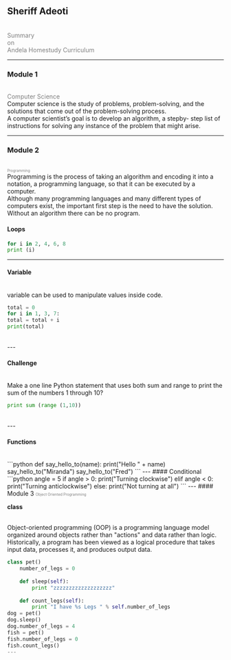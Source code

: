

## Sheriff Adeoti
<br>
<span style="color:gray">Summary</span>
<br>
<span style="color:gray">on</span>
<br>
<span style="color:gray">Andela Homestudy Curriculum</span>

---

### Module 1
<br>
<span style="color:gray">Computer Science</span>
<br>
Computer science is the study of problems, problem-solving, and the solutions that come out of the problem-solving process. 

<br>
A computer scientist’s goal is to develop an algorithm, a stepby-
step list of instructions for solving any instance of the problem that might arise.

---


### Module 2
<br>
<span style="color:gray; font-size:0.6em;">Programming</span>
<br>
Programming is the process of taking an algorithm and encoding it into a notation, a programming language, so that it can be executed by a computer.

<br>
Although many programming languages and many different types of computers exist, the important first step is the need to have the solution. Without an algorithm there can be no program.

#### Loops

```python
for i in 2, 4, 6, 8
print (i)
```
---
#### Variable

<br>
variable can be used to manipulate values inside code.

```python
total = 0
for i in 1, 3, 7:
total = total + i
print(total)
```
<br>
---

#### Challenge

<br>
Make a one line Python statement that uses both sum and range to print the sum of the numbers 1
through 10?
<br>

```python
print sum (range (1,10))
```
<br>
---

#### Functions
<br>
```python
def say_hello_to(name):
	print("Hello " + name)
say_hello_to("Miranda")
say_hello_to("Fred")
```
---
#### Conditional
<br>
```python
angle = 5
if angle > 0:
print("Turning clockwise")
elif angle < 0:
print("Turning anticlockwise")
else:
print("Not turning at all")
```
---
#### Module 3
<span style="color:gray; font-size:0.6em;">Object Oriented Programming</span>

**class**

<br>
Object-oriented programming (OOP) is a programming language model organized around objects rather than "actions" and data rather than logic. Historically, a program has been viewed as a logical procedure that takes input data, processes it, and produces output data.

```python
class pet()
	number_of_legs = 0
	
	def sleep(self):
		print "zzzzzzzzzzzzzzzzzzz"
		
	def count_legs(self):
		print "I have %s Legs " % self.number_of_legs
dog = pet()
dog.sleep()
dog.number_of_legs = 4
fish = pet()
fish.number_of_legs = 0
fish.count_legs()
---

